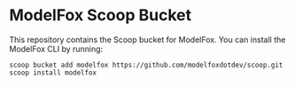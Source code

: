 # ModelFox Scoop Bucket

This repository contains the Scoop bucket for ModelFox. You can install the ModelFox CLI by running:

```
scoop bucket add modelfox https://github.com/modelfoxdotdev/scoop.git
scoop install modelfox
```
